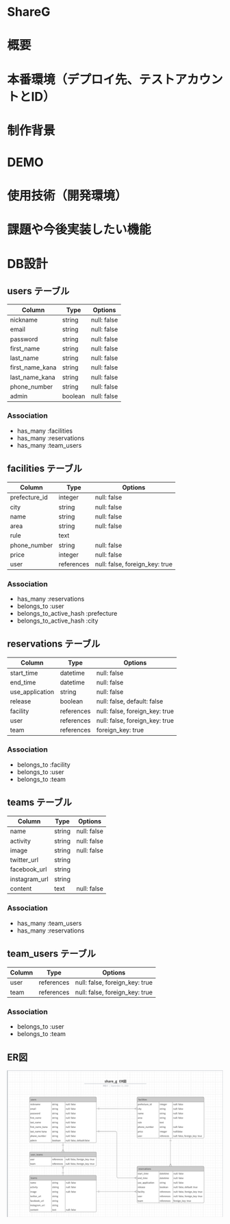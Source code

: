 # ShareG

# 概要

# 本番環境（デプロイ先、テストアカウントとID）

# 制作背景

# DEMO

# 使用技術（開発環境）

# 課題や今後実装したい機能

# DB設計

## users テーブル

| Column          | Type    | Options     |
| --------------- | ------- | ----------- |
| nickname        | string  | null: false |
| email           | string  | null: false |
| password        | string  | null: false |
| first_name      | string  | null: false |
| last_name       | string  | null: false |
| first_name_kana | string  | null: false |
| last_name_kana  | string  | null: false |
| phone_number    | string  | null: false |
| admin           | boolean | null: false |

### Association

- has_many :facilities
- has_many :reservations
- has_many :team_users

## facilities テーブル

| Column        | Type       | Options                        |
| ------------- | ---------- | ------------------------------ |
| prefecture_id | integer    | null: false                    |
| city          | string     | null: false                    |
| name          | string     | null: false                    |
| area          | string     | null: false                    |
| rule          | text       |                                |
| phone_number  | string     | null: false                    |
| price         | integer    | null: false                    |
| user          | references | null: false, foreign_key: true |

### Association

- has_many   :reservations
- belongs_to :user
- belongs_to_active_hash :prefecture
- belongs_to_active_hash :city

## reservations テーブル

| Column          | Type       | Options                        |
| --------------- | ---------- | ------------------------------ |
| start_time      | datetime   | null: false                    |
| end_time        | datetime   | null: false                    |
| use_application | string     | null: false                    |
| release         | boolean    | null: false, default: false    |
| facility        | references | null: false, foreign_key: true |
| user            | references | null: false, foreign_key: true |
| team            | references | foreign_key: true              |

### Association

- belongs_to :facility
- belongs_to :user
- belongs_to :team

## teams テーブル

| Column        | Type   | Options     |
| ------------- | ------ | ----------- |
| name          | string | null: false |
| activity      | string | null: false |
| image         | string | null: false |
| twitter_url   | string |             |
| facebook_url  | string |             |
| instagram_url | string |             |
| content       | text   | null: false |

### Association

- has_many :team_users
- has_many :reservations

## team_users テーブル

| Column | Type       | Options                        |
| ------ | ---------- | ------------------------------ |
| user   | references | null: false, foreign_key: true |
| team   | references | null: false, foreign_key: true |

### Association

- belongs_to :user
- belongs_to :team


## ER図

![ER図](./public/images/shareg_erdraw.png)
